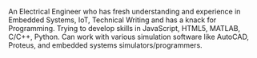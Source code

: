 An Electrical Engineer who has fresh understanding and experience in Embedded Systems, IoT, Technical Writing and has a knack for Programming. Trying to develop skills in JavaScript, HTML5, MATLAB, C/C++, Python. Can work with various simulation software like AutoCAD, Proteus, and embedded systems simulators/programmers.

<!---
abbasaziz/abbasaziz is a ✨ special ✨ repository because its `README.md` (this file) appears on your GitHub profile.
You can click the Preview link to take a look at your changes.
--->
